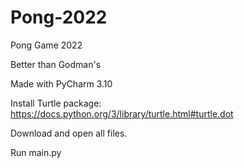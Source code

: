 # Pong-2022
Pong Game 2022

Better than Godman's

Made with PyCharm 3.10

Install Turtle package: https://docs.python.org/3/library/turtle.html#turtle.dot

Download and open all files.

Run main.py

